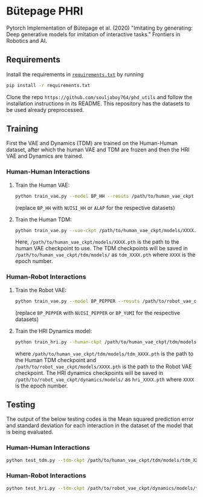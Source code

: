 # Bütepage PHRI

Pytorch Implementation of Bütepage et al. (2020) "Imitating by generating: Deep generative models for imitation of interactive tasks." Frontiers in Robotics and AI.

## Requirements

Install the requirements in [`requirements.txt`](requirements.txt) by running

```bash
pip install -r requirements.txt
```

Clone the repo `https://github.com/souljaboy764/phd_utils` and follow the installation instructions in its README. This repository has the datasets to be used already preprocessed.

## Training

First the VAE and Dynamics (TDM) are trained on the Human-Human dataset, after which the human VAE and TDM are frozen and then the HRI VAE and Dynamics are trained.

### Human-Human Interactions

1. Train the Human VAE:

    ```bash
    python train_vae.py --model BP_HH --resuts /path/to/human_vae_ckpt
    ```

    (replace `BP_HH` with `NUISI_HH` or `ALAP` for the respective datasets)

2. Train the Human TDM:

    ```bash
    python train_vae.py --vae-ckpt /path/to/human_vae_ckpt/models/XXXX.pth
    ```

    Here, `/path/to/human_vae_ckpt/models/XXXX.pth` is the path to the human VAE checkpoint to use. The TDM checkpoints will be saved in `/path/to/human_vae_ckpt/tdm/models/` as `tdm_XXXX.pth` where `XXXX` is the epoch number.

### Human-Robot Interactions

1. Train the Robot VAE:

    ```bash
    python train_vae.py --model BP_PEPPER --resuts /path/to/robot_vae_ckpt
    ```

    (replace `BP_PEPPER` with `NUISI_PEPPER` or `BP_YUMI` for the respective datasets)

2. Train the HRI Dynamics model:

    ```bash
    python train_hri.py --human-ckpt /path/to/human_vae_ckpt/tdm/models/tdm_XXXX.pth --robot-ckpt /path/to/robot_vae_ckpt/models/XXXX.pth
    ```

    where `/path/to/human_vae_ckpt/tdm/models/tdm_XXXX.pth` is the path to the Human TDM checkpoint and `/path/to/robot_vae_ckpt/models/XXXX.pth` is the path to the Robot VAE checkpoint. The HRI dynamics checkpoints will be saved in `/path/to/robot_vae_ckpt/dynamics/models/` as `hri_XXXX.pth` where `XXXX` is the epoch number.

## Testing

The output of the below testing codes is the Mean squared prediction error and standard deviation for each interaction in the dataset of the model that is being evaluated.

### Human-Human Interactions

```bash
python test_tdm.py --tdm-ckpt /path/to/human_vae_ckpt/tdm/models/tdm_XXXX.pth
```

### Human-Robot Interactions

```bash
python test_hri.py --tdm-ckpt /path/to/robot_vae_ckpt/dynamics/models/tdm_XXXX.pth
```
